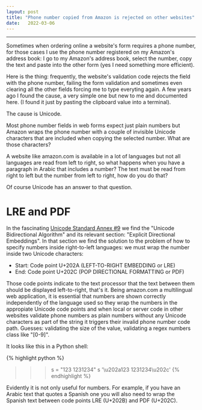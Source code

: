 ```yaml
---
layout: post
title: "Phone number copied from Amazon is rejected on other websites"
date:   2022-03-06
---
```


---

Sometimes when ordering online a website's form requires a phone number, for those cases I use the phone number registered on my Amazon's address book: I go to my Amazon's address book, select the number, copy the text and paste into the other form (yes I need something more efficient). 

Here is the thing: frequently, the website's validation code rejects the field with the phone number, failing the form validation and sometimes even clearing all the other fields forcing me to type everyting again. A few years ago I found the cause, a very simple one but new to me and documented here. (I found it just by pasting the clipboard value into a terminal).

The cause is Unicode.

Most phone number fields in web forms expect just plain numbers but Amazon wraps the phone number with a couple of invisible Unicode characters that are included when copying the selected number. What are those characters?

A website like amazon.com is available in a lot of languages but not all languages are read from left to right, so what happens when you have a paragraph in Arabic that includes a number? The text must be read from right to left but the number from left to right, how do you do that?

Of course Unicode has an answer to that question.

# LRE and PDF

In the fascinating [Unicode Standard Annex #9](https://unicode.org/reports/tr9/) we find the "Unicode Bidirectional Algorithm" and its relevant section: "Explicit Directional Embeddings". In that section we find the solution to the problem of how to specify numbers inside right-to-left languages: we must wrap the number inside two Unicode characters:
- Start: Code point U+202A (LEFT-TO-RIGHT EMBEDDING or LRE)
- End: Code point U+202C (POP DIRECTIONAL FORMATTING or PDF)

Those code points indicate to the text processor that the text between them should be displayed left-to-right, that's it. Being amazon.com a multilingual web application, it is essential that numbers are shown correctly independently of the language used so they wrap the numbers in the appropiate Unicode code points and when local or server code in other websites validate phone numbers as plain numbers without any Unicode characters as part of the string it triggers their invalid phone number code path. Guesses: validating the size of the value, validating a regex numbers class like "[0-9]".

It looks like this in a Python shell:

{% highlight python %}
>>> s = "‪123 1231234‬"
>>> s
'\u202a123 1231234\u202c'
{% endhighlight %}

Evidently it is not only useful for numbers. For example, if you have an Arabic text that quotes a Spanish one you will also need to wrap the Spanish text between code points LRE (U+202B) and PDF (U+202C). 









